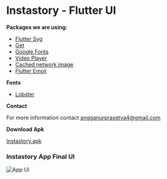 # Instastory - Flutter UI


**Packages we are using:**

- [Flutter Svg](https://pub.dev/packages/flutter_svg)
- [Get](https://pub.dev/packages/get)
- [Google Fonts](https://pub.dev/packages/google_fonts)
- [Video Player](https://pub.dev/packages/video_player)
- [Cached network image](https://pub.dev/packages/cached_network_image)
- [Flutter Emoji](https://pub.dev/packages/flutter_emoji)

**Fonts**

-  [Lobster](https://fonts.google.com/specimen/lobster)

**Contact**

For more information contact angganurprasetya4@gmail.com

**Download Apk**

[Instastory.apk](https://github.com/prasetyanurangga/instastory/raw/main/instastory.apk)

### Instastory App Final UI
![App UI](https://github.com/prasetyanurangga/instastory/raw/main/instastory_app_ui.png)

